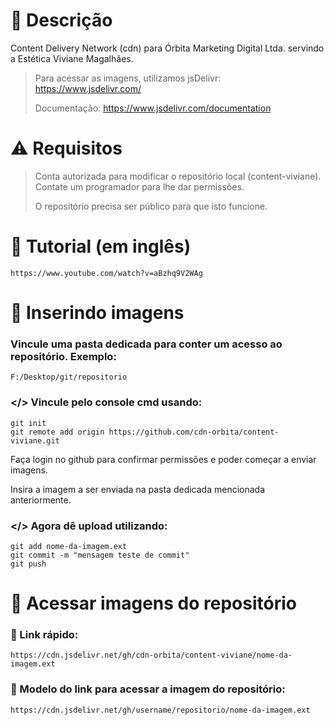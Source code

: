 # 📄 Descrição
Content Delivery Network (cdn) para Órbita Marketing Digital Ltda. servindo a Estética Viviane Magalhães.

> Para acessar as imagens, utilizamos jsDelivr: https://www.jsdelivr.com/
> 
> Documentação: https://www.jsdelivr.com/documentation

# ⚠️ Requisitos
> Conta autorizada para modificar o repositório local (content-viviane). Contate um programador para lhe dar permissões.
> 
> O repositório precisa ser público para que isto funcione.

# 📌 Tutorial (em inglês)
```
https://www.youtube.com/watch?v=aBzhq9V2WAg
```

# 📂 Inserindo imagens
### Vincule uma pasta dedicada para conter um acesso ao repositório. Exemplo:
```
F:/Desktop/git/repositorio
```

### </> Vincule pelo console cmd usando:
```
git init
git remote add origin https://github.com/cdn-orbita/content-viviane.git
```

Faça login no github para confirmar permissões e poder começar a enviar imagens.

Insira a imagem a ser enviada na pasta dedicada mencionada anteriormente.

### </> Agora dê upload utilizando:
```
git add nome-da-imagem.ext
git commit -m "mensagem teste de commit"
git push
```

# 🔭 Acessar imagens do repositório
### 🔗 Link rápido:
```
https://cdn.jsdelivr.net/gh/cdn-orbita/content-viviane/nome-da-imagem.ext
```

### 🔗 Modelo do link para acessar a imagem do repositório:
```
https://cdn.jsdelivr.net/gh/username/repositorio/nome-da-imagem.ext
```
